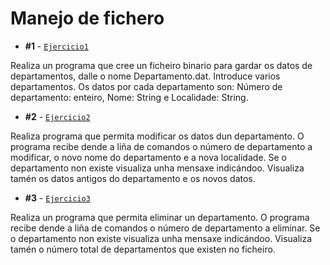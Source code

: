 # Manejo de fichero

* **#1** - [`Ejercicio1`](https://github.com/davidcafor/Entregas_DAM/blob/main/AD/Actividad1/src/a/ejercicio1.java)

Realiza un programa que cree un ficheiro binario para gardar os datos de departamentos, dalle o nome Departamento.dat. Introduce varios 
departamentos. Os datos por cada departamento son: Número de departamento: enteiro, Nome: String e Localidade: String.

* **#2** - [`Ejercicio2`](https://github.com/davidcafor/Entregas_DAM/blob/main/AD/Actividad1/src/a/ejercicio2.java)

Realiza programa que permita modificar os datos dun departamento. O programa recibe dende a liña de comandos o número de departamento a 
modificar, o novo nome do departamento e a nova localidade. Se o departamento non existe visualiza unha mensaxe indicándoo. Visualiza tamén os 
datos antigos do departamento e os novos datos.

* **#3** - [`Ejercicio3`](https://github.com/davidcafor/Entregas_DAM/blob/main/AD/Actividad1/src/a/ejercicio3.java)

Realiza un programa que permita eliminar un departamento. O programa recibe dende a liña de comandos o número de departamento a eliminar. Se o 
departamento non existe visualiza unha mensaxe indicándoo. Visualiza tamén o número total de departamentos que existen no ficheiro. 
